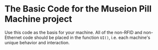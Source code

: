 # The Basic Code for the Museion Pill Machine project

Use this code as the basis for your machine. All of the non-RFID and non-Ethernet code should be placed in the function `UI()`, i.e. each machine's unique behavior and interaction. 